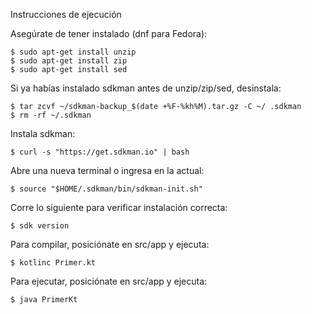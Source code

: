Instrucciones de ejecución

Asegúrate de tener instalado (dnf para Fedora):
```
$ sudo apt-get install unzip
$ sudo apt-get install zip
$ sudo apt-get install sed
```
Si ya habías instalado sdkman antes de unzip/zip/sed, desinstala:
```
$ tar zcvf ~/sdkman-backup_$(date +%F-%kh%M).tar.gz -C ~/ .sdkman
$ rm -rf ~/.sdkman
```
Instala sdkman:
```
$ curl -s "https://get.sdkman.io" | bash
```
Abre una nueva terminal o ingresa en la actual:
```
$ source "$HOME/.sdkman/bin/sdkman-init.sh"
```
Corre lo siguiente para verificar instalación correcta:
```
$ sdk version
```
Para compilar, posiciónate en src/app y ejecuta:
```
$ kotlinc Primer.kt
```
Para ejecutar, posiciónate en src/app y ejecuta:
```
$ java PrimerKt
```
